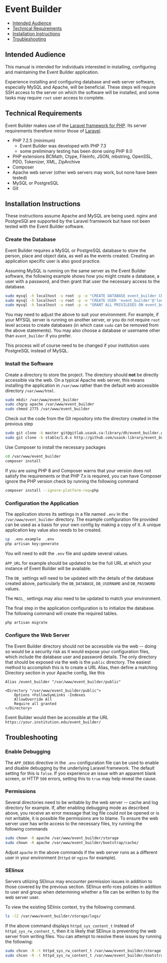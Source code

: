 # Event Builder

- [Intended Audience](#intended-audience)
- [Technical Requirements](#technical-requirements)
- [Installation Instructions](#installation-instructions)
- [Troubleshooting](#troubleshooting)


## Intended Audience

This manual is intended for individuals interested in installing, configuring and maintaining the Event Builder
application.

Experience installing and configuring database and web server software, especially MySQL and Apache, will be beneficial.
These steps will require SSH access to the server on which the software will be installed, and some tasks may require
`root` user access to complete.


## Technical Requirements

Event Builder makes use of the [Laravel framework for PHP](https://laravel.com/).
Its server requirements therefore mirror those of [Laravel](https://laravel.com/docs/6.x#server-requirements).

- PHP 7.2.5 (minimum)
  - Event Builder was developed with PHP 7.3
  - some preliminary testing has been done using PHP 8.0
- PHP extensions BCMath, Ctype, Fileinfo, JSON, mbstring, OpenSSL, PDO, Tokenizer, XML, ZipArchive
- Composer
- Apache web server (other web servers may work, but none have been tested)
- MySQL or PostgreSQL
- Git

## Installation Instructions

These instructions assume Apache and MySQL are being used. nginx and PostgreSQl are supported by the Laravel framework
but have not been tested with the Event Builder software.

### Create the Database

Event Builder requires a MySQL or PostgreSQL database to store the person, place and object data, as well as the events
created.  Creating an application specific user is also good practice.

Assuming MySQL is running on the same server as the Event Builder software, the following example shows how you might
create a database, a user with a password, and then grant that user the necessary access to the database. 

```bash
sudo mysql -h localhost -u root -p -e "CREATE DATABASE event_builder CHARACTER SET utf8mb4 COLLATE utf8mb4_unicode_ci;"
sudo mysql -h localhost -u root -p -e "CREATE USER 'event_builder'@'localhost' IDENTIFIED BY 'INSERT_PASSWORD_HERE';"
sudo mysql -h localhost -u root -p -e "GRANT ALL PRIVILEGES ON event_builder.* TO 'event_builder'@'localhost';"
```

You may need to adjust the above to suit your environment. For example, if your MYSQL server is running on another
server, or you do not require `root` level access to create databases (in which case `sudo` can be removed from the
above statements).  You may also choose a database or username other than `event_builder` if you prefer.

This process will of course need to be changed if your institution uses PostgreSQL instead of MySQL.

### Install the Software

Create a directory to store the project.  The directory should **not** be directly accessible via the web.  On a typical
Apache web server, this means installing the application in `/var/www` rather than the default web accessible directory
`/var/www/html`.

```bash
sudo mkdir /var/www/event_builder
sudo chgrp apache /var/www/event_builder
sudo chmod 2775 /var/www/event_builder
```

Check out the code from the Git repository into the directory created in the previous step

```bash
sudo git clone -b master git@gitlab.usask.ca:library/dh/event_builder.git /var/www/event_builder
sudo git clone -b stable/1.0.x http://github.com/usask-library/event_builder.git /var/www/event_builder
```

Use Composer to install the necessary packages

```bash
cd /var/www/event_builder
composer install
```

If you are using PHP 8 and Composer warns that your version does not satisfy the requirements or that PHP 7.x is
required, you can have Composer ignore the PHP version check by running the following command

```bash
composer install --ignore-platform-req=php
```

### Configuration the Application

The application stores its settings in a file named `.env` in the `/var/www/event_builder` directory. The example
configuration file provided can be used as a basis for your own config by making a copy of it.  A unique application key
value also needs to be created.

```bash
cp  .env.example  .env
php artisan key:generate
```

You will need to edit the `.env` file and update several values.

`APP_URL` for example should be updated to be the full URL at which your instance of Event Builder will be available.

The `DB_` settings will need to be updated with the details
of the database created above, particularly the `DB_DATABASE`, `DB_USERNAME` and `DB_PASSWORD` values.

The `MAIL_` settings may also need to be updated to match your environment.

The final step in the application configuration is to initialize the database.  The following command will create the
required tables.

```bash
php artisan migrate
```

### Configure the Web Server

The Event Builder directory should not be accessible via the web -- doing so would be a security risk as it would expose
your configuration files, which include the database user and password details.  The only directory that should be
exposed via the web is the `public` directory.  The easiest method to accomplish this is to create a URL Alias,
then define a matching Directory section in your Apache config, like this

```
Alias /event_builder "/var/www/event_builder/public"

<Directory "/var/www/event_builder/public">
    Options +FollowSymLinks -Indexes
    AllowOverride All
    Require all granted
</Directory>
```

Event Builder would then be accessible at the URL `https://your.institution.edu/event_builder/`


## Troubleshooting

### Enable Debugging

The `APP_DEBUG` directive in the `.env` configuration file can be used to enable and disable debugging by the underlying
Laravel framework.  The default setting for this is `false`.  If yoo experience an issue with an apparent blank screen,
or HTTP `500` errors, setting this to `true` may help reveal the cause.

### Permissions

Several directories need to be writable by the web server -- cache and log directory for example.  If, after enabling
debugging mode as described above, you receive an error message that log file could not be opened or is not writable,
it is possible file permissions are to blame.  To ensure the web server user has write access to the necessary files,
try running the following commands

```bash
sudo chown -R apache /var/www/event_builder/storage
sudo chown -R apache /var/www/event_builder/bootstrap/cache/
```

Adjust `apache` in the above commands if the web server runs as a different user in your environment (`httpd` or `nginx`
for example). 

### SElinux

Servers utilizing SElinux may encounter permission issues in addition to those covered by the previous section.
SElinux enfo rces policies in addition to user and group when determining whether a file can be written to by the web
server user.

To view the existing SElinix context, try the following command.

```bash
ls -lZ /var/www/event_builder/storage/logs/
```

If the above command displays `httpd_sys_content_t` instead of `httpd_sys_rw_content_t`, then it is likely that SElinux
is preventing the web server from writing files.  You can attempt to resolve these issues by running the following:

```bash
sudo chcon -R -t httpd_sys_rw_content_t /var/www/event_builder/storage
sudo chcon -R -t httpd_sys_rw_content_t /var/www/event_builder/bootstrap/cache/
```
